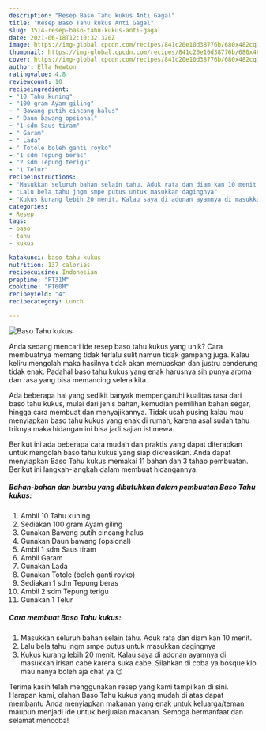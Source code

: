 ```yaml
---
description: "Resep Baso Tahu kukus Anti Gagal"
title: "Resep Baso Tahu kukus Anti Gagal"
slug: 3514-resep-baso-tahu-kukus-anti-gagal
date: 2021-06-18T12:10:32.320Z
image: https://img-global.cpcdn.com/recipes/841c20e10d38776b/680x482cq70/baso-tahu-kukus-foto-resep-utama.jpg
thumbnail: https://img-global.cpcdn.com/recipes/841c20e10d38776b/680x482cq70/baso-tahu-kukus-foto-resep-utama.jpg
cover: https://img-global.cpcdn.com/recipes/841c20e10d38776b/680x482cq70/baso-tahu-kukus-foto-resep-utama.jpg
author: Ella Newton
ratingvalue: 4.8
reviewcount: 10
recipeingredient:
- "10 Tahu kuning"
- "100 gram Ayam giling"
- " Bawang putih cincang halus"
- " Daun bawang opsional"
- "1 sdm Saus tiram"
- " Garam"
- " Lada"
- " Totole boleh ganti royko"
- "1 sdm Tepung beras"
- "2 sdm Tepung terigu"
- "1 Telur"
recipeinstructions:
- "Masukkan seluruh bahan selain tahu. Aduk rata dan diam kan 10 menit."
- "Lalu bela tahu jngm smpe putus untuk masukkan dagingnya"
- "Kukus kurang lebih 20 menit. Kalau saya di adonan ayamnya di masukkan irisan cabe karena suka cabe. Silahkan di coba ya bosque klo mau nanya boleh aja chat ya 😉"
categories:
- Resep
tags:
- baso
- tahu
- kukus

katakunci: baso tahu kukus 
nutrition: 137 calories
recipecuisine: Indonesian
preptime: "PT31M"
cooktime: "PT60M"
recipeyield: "4"
recipecategory: Lunch

---
```



![Baso Tahu kukus](https://img-global.cpcdn.com/recipes/841c20e10d38776b/680x482cq70/baso-tahu-kukus-foto-resep-utama.jpg)

Anda sedang mencari ide resep baso tahu kukus yang unik? Cara membuatnya memang tidak terlalu sulit namun tidak gampang juga. Kalau keliru mengolah maka hasilnya tidak akan memuaskan dan justru cenderung tidak enak. Padahal baso tahu kukus yang enak harusnya sih punya aroma dan rasa yang bisa memancing selera kita.

Ada beberapa hal yang sedikit banyak mempengaruhi kualitas rasa dari baso tahu kukus, mulai dari jenis bahan, kemudian pemilihan bahan segar, hingga cara membuat dan menyajikannya. Tidak usah pusing kalau mau menyiapkan baso tahu kukus yang enak di rumah, karena asal sudah tahu triknya maka hidangan ini bisa jadi sajian istimewa.




Berikut ini ada beberapa cara mudah dan praktis yang dapat diterapkan untuk mengolah baso tahu kukus yang siap dikreasikan. Anda dapat menyiapkan Baso Tahu kukus memakai 11 bahan dan 3 tahap pembuatan. Berikut ini langkah-langkah dalam membuat hidangannya.

<!--inarticleads1-->

##### Bahan-bahan dan bumbu yang dibutuhkan dalam pembuatan Baso Tahu kukus:

1. Ambil 10 Tahu kuning
1. Sediakan 100 gram Ayam giling
1. Gunakan  Bawang putih cincang halus
1. Gunakan  Daun bawang (opsional)
1. Ambil 1 sdm Saus tiram
1. Ambil  Garam
1. Gunakan  Lada
1. Gunakan  Totole (boleh ganti royko)
1. Sediakan 1 sdm Tepung beras
1. Ambil 2 sdm Tepung terigu
1. Gunakan 1 Telur




<!--inarticleads2-->

##### Cara membuat Baso Tahu kukus:

1. Masukkan seluruh bahan selain tahu. Aduk rata dan diam kan 10 menit.
1. Lalu bela tahu jngm smpe putus untuk masukkan dagingnya
1. Kukus kurang lebih 20 menit. Kalau saya di adonan ayamnya di masukkan irisan cabe karena suka cabe. Silahkan di coba ya bosque klo mau nanya boleh aja chat ya 😉




Terima kasih telah menggunakan resep yang kami tampilkan di sini. Harapan kami, olahan Baso Tahu kukus yang mudah di atas dapat membantu Anda menyiapkan makanan yang enak untuk keluarga/teman maupun menjadi ide untuk berjualan makanan. Semoga bermanfaat dan selamat mencoba!
